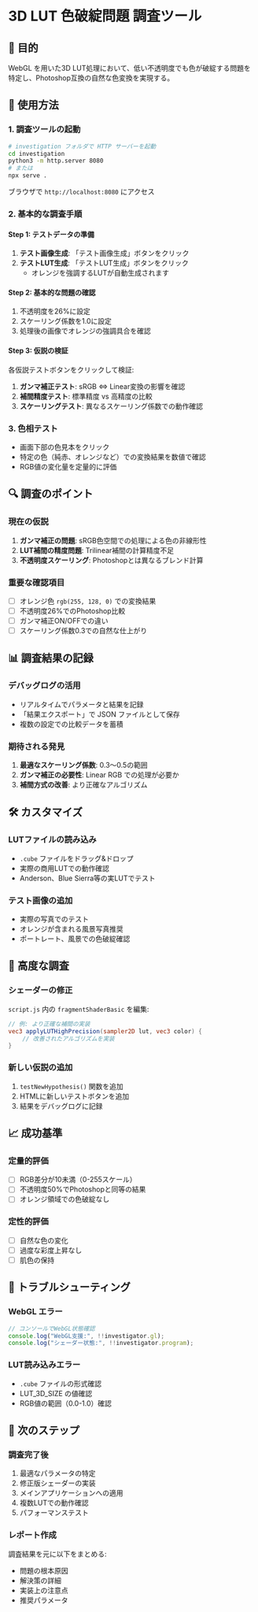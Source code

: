 # 3D LUT 色破綻問題 調査ツール

## 🎯 目的
WebGL を用いた3D LUT処理において、低い不透明度でも色が破綻する問題を特定し、Photoshop互換の自然な色変換を実現する。

## 🚀 使用方法

### 1. 調査ツールの起動
```bash
# investigation フォルダで HTTP サーバーを起動
cd investigation
python3 -m http.server 8080
# または
npx serve .
```

ブラウザで `http://localhost:8080` にアクセス

### 2. 基本的な調査手順

#### Step 1: テストデータの準備
1. **テスト画像生成**: 「テスト画像生成」ボタンをクリック
2. **テストLUT生成**: 「テストLUT生成」ボタンをクリック
   - オレンジを強調するLUTが自動生成されます

#### Step 2: 基本的な問題の確認
1. 不透明度を26%に設定
2. スケーリング係数を1.0に設定
3. 処理後の画像でオレンジの強調具合を確認

#### Step 3: 仮説の検証
各仮説テストボタンをクリックして検証:

1. **ガンマ補正テスト**: sRGB ⇔ Linear変換の影響を確認
2. **補間精度テスト**: 標準精度 vs 高精度の比較
3. **スケーリングテスト**: 異なるスケーリング係数での動作確認

### 3. 色相テスト
- 画面下部の色見本をクリック
- 特定の色（純赤、オレンジなど）での変換結果を数値で確認
- RGB値の変化量を定量的に評価

## 🔍 調査のポイント

### 現在の仮説
1. **ガンマ補正の問題**: sRGB色空間での処理による色の非線形性
2. **LUT補間の精度問題**: Trilinear補間の計算精度不足
3. **不透明度スケーリング**: Photoshopとは異なるブレンド計算

### 重要な確認項目
- [ ] オレンジ色 `rgb(255, 128, 0)` での変換結果
- [ ] 不透明度26%でのPhotoshop比較
- [ ] ガンマ補正ON/OFFでの違い
- [ ] スケーリング係数0.3での自然な仕上がり

## 📊 調査結果の記録

### デバッグログの活用
- リアルタイムでパラメータと結果を記録
- 「結果エクスポート」で JSON ファイルとして保存
- 複数の設定での比較データを蓄積

### 期待される発見
1. **最適なスケーリング係数**: 0.3〜0.5の範囲
2. **ガンマ補正の必要性**: Linear RGB での処理が必要か
3. **補間方式の改善**: より正確なアルゴリズム

## 🛠️ カスタマイズ

### LUTファイルの読み込み
- `.cube` ファイルをドラッグ&ドロップ
- 実際の商用LUTでの動作確認
- Anderson、Blue Sierra等の実LUTでテスト

### テスト画像の追加
- 実際の写真でのテスト
- オレンジが含まれる風景写真推奨
- ポートレート、風景での色破綻確認

## 🔬 高度な調査

### シェーダーの修正
`script.js` 内の `fragmentShaderBasic` を編集:

```glsl
// 例: より正確な補間の実装
vec3 applyLUTHighPrecision(sampler2D lut, vec3 color) {
    // 改善されたアルゴリズムを実装
}
```

### 新しい仮説の追加
1. `testNewHypothesis()` 関数を追加
2. HTMLに新しいテストボタンを追加
3. 結果をデバッグログに記録

## 📈 成功基準

### 定量的評価
- [ ] RGB差分が10未満（0-255スケール）
- [ ] 不透明度50%でPhotoshopと同等の結果
- [ ] オレンジ領域での色破綻なし

### 定性的評価
- [ ] 自然な色の変化
- [ ] 過度な彩度上昇なし
- [ ] 肌色の保持

## 🐛 トラブルシューティング

### WebGL エラー
```javascript
// コンソールでWebGL状態確認
console.log("WebGL支援:", !!investigator.gl);
console.log("シェーダー状態:", !!investigator.program);
```

### LUT読み込みエラー
- `.cube` ファイルの形式確認
- LUT_3D_SIZE の値確認
- RGB値の範囲（0.0-1.0）確認

## 📝 次のステップ

### 調査完了後
1. 最適なパラメータの特定
2. 修正版シェーダーの実装
3. メインアプリケーションへの適用
4. 複数LUTでの動作確認
5. パフォーマンステスト

### レポート作成
調査結果を元に以下をまとめる:
- 問題の根本原因
- 解決策の詳細
- 実装上の注意点
- 推奨パラメータ